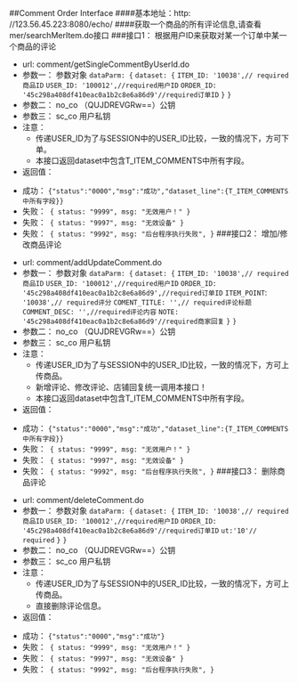 ##Comment Order Interface
####基本地址：http: //123.56.45.223:8080/echo/
####获取一个商品的所有评论信息,请查看mer/searchMerItem.do接口
###接口1： 根据用户ID来获取对某一个订单中某一个商品的评论
- url: comment/getSingleCommentByUserId.do
- 参数一： 参数对象
	`dataParm: {`
	`dataset: {`
		`ITEM_ID: '10038',// required商品ID`
		`USER_ID: '100012',//required用户ID`
		`ORDER_ID: '45c298a408df410eac0a1b2c8e6a86d9'//required订单ID`
	`}`
	`}`
- 参数二： no_co （QUJDREVGRw==）公钥
- 参数三： sc_co 用户私钥
- 注意：
	+ 传递USER_ID为了与SESSION中的USER_ID比较，一致的情况下，方可下单。
	+ 本接口返回dataset中包含T_ITEM_COMMENTS中所有字段。
- 返回值：
 + 成功： `{"status":"0000","msg":"成功","dataset_line":{T_ITEM_COMMENTS中所有字段}}`
 + 失败：` {
	status: "9999",
	msg: "无效用户！"
}`
 + 失败：` {
	status: "9997",
	msg: "无效设备"
}`
 + 失败：` {
	status: "9992",
	msg: "后台程序执行失败",
}`
###接口2： 增加/修改商品评论
- url: comment/addUpdateComment.do
- 参数一： 参数对象
	`dataParm: {`
	`dataset: {`
		`ITEM_ID: '10038',// required商品ID`
		`USER_ID: '100012',//required用户ID`
		`ORDER_ID: '45c298a408df410eac0a1b2c8e6a86d9',//required订单ID`
		`ITEM_POINT`: `'10038',// required评分`
		`COMENT_TITLE: '',// required评论标题`
		`COMMENT_DESC: '',//required评论内容`
		`NOTE: '45c298a408df410eac0a1b2c8e6a86d9'//required商家回复`
	`}`
	`}`
- 参数二： no_co （QUJDREVGRw==）公钥
- 参数三： sc_co 用户私钥
- 注意：
	+ 传递USER_ID为了与SESSION中的USER_ID比较，一致的情况下，方可上传商品。
	+ 新增评论、修改评论、店铺回复统一调用本接口！
	+ 本接口返回dataset中包含T_ITEM_COMMENTS中所有字段。
- 返回值：
 + 成功： `{"status":"0000","msg":"成功","dataset_line":{T_ITEM_COMMENTS中所有字段}}`
 + 失败：` {
	status: "9999",
	msg: "无效用户！"
}`
 + 失败：` {
	status: "9997",
	msg: "无效设备"
}`
 + 失败：` {
	status: "9992",
	msg: "后台程序执行失败",
}`
###接口3： 删除商品评论
- url: comment/deleteComment.do
- 参数一： 参数对象
	`dataParm: {`
	`dataset: {`
		`ITEM_ID: '10038',// required商品ID`
		`USER_ID: '100012',//required用户ID`
		`ORDER_ID: '45c298a408df410eac0a1b2c8e6a86d9'//required订单ID`
		`ut:'10'// required`
	`}`
	`}`
- 参数二： no_co （QUJDREVGRw==）公钥
- 参数三： sc_co 用户私钥
- 注意：
	+ 传递USER_ID为了与SESSION中的USER_ID比较，一致的情况下，方可上传商品。
	+ 直接删除评论信息。
- 返回值：
+ 成功： `{"status":"0000","msg":"成功"}`
+ 失败：` {
	status: "9999",
	msg: "无效用户！"
}`
 + 失败：` {
	status: "9997",
	msg: "无效设备"
}`
 + 失败：` {
	status: "9992",
	msg: "后台程序执行失败",
}`

